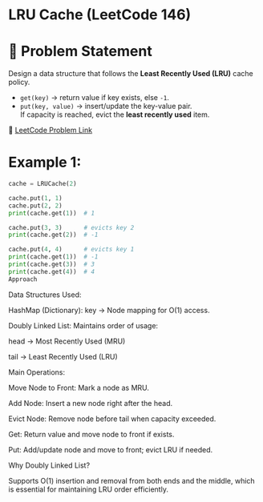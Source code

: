 # LRU Cache (LeetCode 146)

# 📌 Problem Statement
Design a data structure that follows the **Least Recently Used (LRU)** cache policy.

- `get(key)` → return value if key exists, else `-1`.
- `put(key, value)` → insert/update the key-value pair.  
  If capacity is reached, evict the **least recently used** item.

🔗 [LeetCode Problem Link](https://leetcode.com/problems/lru-cache/)

# Example 1:
```python
cache = LRUCache(2)

cache.put(1, 1)
cache.put(2, 2)
print(cache.get(1))  # 1

cache.put(3, 3)      # evicts key 2
print(cache.get(2))  # -1

cache.put(4, 4)      # evicts key 1
print(cache.get(1))  # -1
print(cache.get(3))  # 3
print(cache.get(4))  # 4
Approach
```
Data Structures Used:

HashMap (Dictionary): key → Node mapping for O(1) access.

Doubly Linked List: Maintains order of usage:

head → Most Recently Used (MRU)

tail → Least Recently Used (LRU)

Main Operations:

Move Node to Front: Mark a node as MRU.

Add Node: Insert a new node right after the head.

Evict Node: Remove node before tail when capacity exceeded.

Get: Return value and move node to front if exists.

Put: Add/update node and move to front; evict LRU if needed.

Why Doubly Linked List?

Supports O(1) insertion and removal from both ends and the middle, which is essential for maintaining LRU order efficiently.

